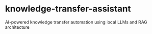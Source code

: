 # knowledge-transfer-assistant
AI-powered knowledge transfer automation using local LLMs and RAG architecture
